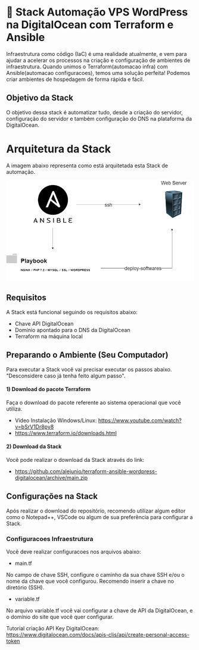 # 🚀  Stack Automação VPS WordPress na DigitalOcean com Terraform e Ansible

Infraestrutura como código (IaC) é uma realidade atualmente, e vem para ajudar a acelerar os processos na criação e configuração de ambientes de infraestrutura. Quando unimos o Terraform(automacao infra) com Ansible(automacao configuracoes), temos uma solução perfeita! Podemos criar ambientes de hospedagem de forma rápida e fácil. 


## Objetivo da Stack

O objetivo dessa stack é automatizar tudo, desde a criação do servidor, configuração do servidor e também configuração do DNS na plataforma da DigitalOcean. 


# Arquitetura da Stack

A imagem abaixo representa como está arquitetada esta Stack de automação.

![alt text](https://raw.githubusercontent.com/alejunio/ansible-wordpress/main/img/ansible-wordpress.png)


## Requisitos

A Stack está funcional seguindo os requisitos abaixo:
* Chave API DigitalOcean
* Domínio apontado para o DNS da DigitalOcean
* Terraform na máquina local


## Preparando o Ambiente (Seu Computador)

Para executar a Stack você vai precisar executar os passos abaixo. "Desconsidere caso já tenha feito algum passo".
#### 1) Download do pacote Terraform
Faça o download do pacote referente ao sistema operacional que você utiliza.
* Vídeo Instalação Windows/Linux: https://www.youtube.com/watch?v=bSrV1Dr8py8
* https://www.terraform.io/downloads.html


#### 2) Download da Stack
Você pode realizar o download da Stack através do link:

* https://github.com/alejunio/terraform-ansible-wordpress-digitalocean/archive/main.zip


## Configurações na Stack

Após realizar o download do repositório, recomendo utilizar algum editor como o Notepad++, VSCode ou algum de sua preferência para configurar a Stack.

### Configuracoes Infraestrutura

Você deve realizar configuracoes nos arquivos abaixo:

* main.tf

No campo de chave SSH, configure o caminho da sua chave SSH e/ou o nome da chave que você configurou. Recomendo inserir a chave no diretório (SSH).


* variable.tf

No arquivo variable.tf você vai configurar a chave de API da DigitalOcean, e o domínio do site que você quer configurar.

Tutorial criação API Key DigitalOcean: https://www.digitalocean.com/docs/apis-clis/api/create-personal-access-token

